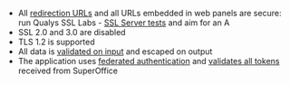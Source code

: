 * All [redirection URLs][1] and all URLs embedded in web panels are secure: run Qualys SSL Labs - [SSL Server tests][2] and aim for an A
* SSL 2.0 and 3.0 are disabled
* TLS 1.2 is supported
* All data is [validated on input][3] and escaped on output
* The application uses [federated authentication][4] and [validates all tokens][5] received from SuperOffice

<!-- Referenced links -->
[1]: ../redirects/index.md
[2]: https://www.ssllabs.com/ssltest/analyze.html
[3]: https://owasp.org/www-project-cheat-sheets/cheatsheets/Input_Validation_Cheat_Sheet
[4]: ../../identity-management/federated-auth.md
[5]: ../../../../data-access/docs/authentication/online/validate-security-tokens.md
